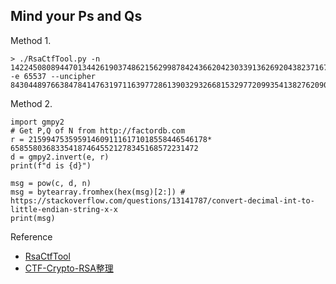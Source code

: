 
## Mind your Ps and Qs
Method 1.
```
> ./RsaCtfTool.py -n 1422450808944701344261903748621562998784243662042303391362692043823716783771691667 -e 65537 --uncipher 843044897663847841476319711639772861390329326681532977209935413827620909782846667
```

Method 2.
```
import gmpy2
# Get P,Q of N from http://factordb.com 
r = 2159947535959146091116171018558446546178* 658558036833541874645521278345168572231472
d = gmpy2.invert(e, r)
print(f"d is {d}")

msg = pow(c, d, n)
msg = bytearray.fromhex(hex(msg)[2:]) # https://stackoverflow.com/questions/13141787/convert-decimal-int-to-little-endian-string-x-x
print(msg)
```

Reference
- [RsaCtfTool](https://github.com/RsaCtfTool/RsaCtfTool/tree/master)
- [CTF-Crypto-RSA整理](https://blog.csdn.net/q20010619/article/details/121023558)
